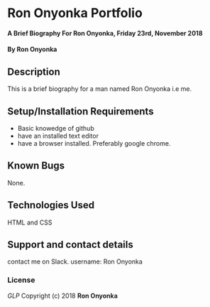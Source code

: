 # Ron Onyonka Portfolio
#### A Brief Biography For Ron Onyonka, Friday 23rd, November 2018
#### By **Ron Onyonka**
## Description
This is a brief biography for a man named Ron Onyonka i.e me.
## Setup/Installation Requirements
* Basic knowedge of github
* have an installed text editor
* have a browser installed. Preferably google chrome.

## Known Bugs
None.
## Technologies Used
HTML and CSS
## Support and contact details
contact me on Slack. username: Ron Onyonka
### License
*GLP*
Copyright (c) 2018 **Ron Onyonka**
